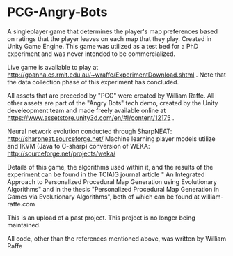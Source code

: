 # PCG-Angry-Bots

A singleplayer game that determines the player's map preferences based on ratings that the player leaves on each map that they play. Created in Unity Game Engine. This game was utilized as a test bed for a PhD experiment and was never intended to be commercialized.

Live game is available to play at http://goanna.cs.rmit.edu.au/~wraffe/ExperimentDownload.shtml . Note that the data collection phase of this experiment has concluded.

All assets that are preceded by "PCG" were created by William Raffe. All other assets are part of the "Angry Bots" tech demo, created by the Unity develeopment team and made freely available online at https://www.assetstore.unity3d.com/en/#!/content/12175 .

Neural network evolution conducted through SharpNEAT: http://sharpneat.sourceforge.net/
Machine learning player models utilize and IKVM (Java to C-sharp) conversion of WEKA: http://sourceforge.net/projects/weka/

Details of this game, the algorithms used within it, and the results of the experiment can be found in the TCIAIG journal article " An Integrated Approach to Personalized Procedural Map Generation using Evolutionary Algorithms" and in the thesis "Personalized Procedural Map Generation in Games via Evolutionary Algorithms", both of which can be found at william-raffe.com

This is an upload of a past project. This project is no longer being maintained.

All code, other than the references mentioned above, was written by William Raffe
